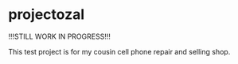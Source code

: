 # projectozal
!!!STILL WORK IN PROGRESS!!!

This test project is for my cousin cell phone repair and selling shop.
